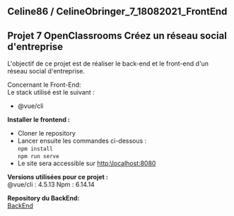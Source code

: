## Celine86 / CelineObringer_7_18082021_FrontEnd  
  
## Projet 7 OpenClassrooms  Créez un réseau social d'entreprise
L'objectif de ce projet est de réaliser le back-end et le front-end d'un réseau social d'entreprise.  
  
Concernant le Front-End:  
Le stack utilisé est le suivant :  
- @vue/cli   
  
**Installer le frontend :**  
- Cloner le repository  
- Lancer ensuite les commandes ci-dessous :  
``` npm install ```  
``` npm run serve ```  
- Le site sera accessible sur [http:\\localhost:8080](http:\\localhost:8080)  
  
**Versions utilisées pour ce projet :**  
@vue/cli : 4.5.13
Npm : 6.14.14  
  
**Repository du BackEnd:**  
[BackEnd](https://github.com/Celine86/CelineObringer_7_18082021_BackEnd)
